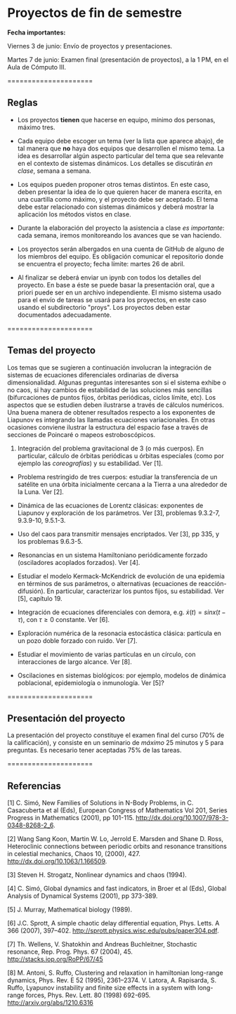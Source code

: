 # Proyectos de fin de semestre

**Fecha importantes:**

Viernes 3 de junio: Envío de proyectos y presentaciones.

Martes 7 de junio: Examen final (presentación de proyectos), a la 1 PM, en el Aula de Cómputo III.


=====================

## Reglas

- Los proyectos **tienen** que hacerse  en equipo, mínimo dos personas, máximo tres.

- Cada equipo debe escoger un tema (ver la lista que aparece abajo), de tal manera que **no** haya dos equipos que desarrollen el mismo tema. La idea es desarrollar algún aspecto particular del tema que sea relevante en el contexto de sistemas dinámicos. Los detalles se discutirán *en clase*, semana a semana.

- Los equipos pueden proponer otros temas distintos. En este caso, deben presentar la idea de lo que quieren hacer de manera escrita, en una cuartilla como máximo, y el proyecto debe ser aceptado. El tema debe estar relacionado con sistemas dinámicos y deberá mostrar la aplicación los métodos vistos en clase.

- Durante la elaboración del proyecto la asistencia a clase *es importante*: cada semana, iremos monitoreando los avances que se van haciendo.

- Los proyectos serán albergados en una cuenta de GitHub de alguno de los miembros del equipo. Es obligación comunicar el repositorio donde se encuentra el proyecto; fecha límite: martes 26 de abril.

- Al finalizar se deberá enviar un ipynb con todos los detalles del proyecto. En base a éste se puede basar la presentación oral, que a priori puede ser en un archivo independiente. El mismo sistema usado para el envío de tareas se usará para los proyectos, en este caso usando el subdirectorio "proys". Los proyectos deben estar documentados adecuadamente.

=====================

## Temas del proyecto

Los temas que se sugieren a continuación involucran la integración de sistemas de ecuaciones diferenciales ordinarias de diversa dimensionalidad. Algunas preguntas interesantes son si el sistema exhibe o no caos, si hay cambios de estabilidad de las soluciones más sencillas (bifurcaciones de puntos fijos, órbitas periódicas, ciclos límite, etc). Los aspectos que se estudien deben ilustrarse a través de cálculos numéricos. Una buena manera de obtener resultados respecto a los exponentes de Liapunov es integrando las llamadas ecuaciones variacionales. En otras ocasiones conviene ilustrar la estructura del espacio fase a través de secciones de Poincaré o mapeos estroboscópicos.

1. Integración del problema gravitacional de 3 (o más cuerpos). En particular, cálculo de órbitas periódicas u órbitas especiales (como por ejemplo las *coreografías*) y su estabilidad. Ver [1].

- Problema restringido de tres cuerpos: estudiar la transferencia de un satélite en una órbita inicialmente cercana a la Tierra a una alrededor de la Luna. Ver [2].

- Dinámica de las ecuaciones de Lorentz clásicas: exponentes de Liapunov y exploración de los parámetros. Ver [3], problemas 9.3.2-7, 9.3.9-10, 9.5.1-3.

- Uso del caos para transmitir mensajes encriptados. Ver [3], pp 335, y los problemas 9.6.3-5.

- Resonancias en un sistema Hamiltoniano periódicamente forzado (osciladores acoplados forzados). Ver [4].

- Estudiar el modelo Kermack-McKendrick de evolución de una epidemia en términos de sus parámetros, o alternativas (ecuaciones de reacción-difusión). En particular, caracterizar los puntos fijos, su estabilidad. Ver [5], capítulo 19.

- Integración de ecuaciones diferenciales con demora, e.g. $\dot{x}(t) = sin x(t-τ)$, con $τ\geq 0$ constante. Ver [6].

- Exploración numérica de la resonacia estocástica clásica: partícula en un pozo doble forzado con ruido. Ver [7].

- Estudiar el movimiento de varias partículas en un círculo, con interacciones de largo alcance. Ver [8].

- Oscilaciones en sistemas biológicos: por ejemplo, modelos de dinámica poblacional, epidemiología o inmunología. Ver [5]?

=====================

## Presentación del proyecto

La presentación del proyecto constituye el examen final del curso (70% de la calificación), y consiste en un seminario de *máximo* 25 minutos y 5 para preguntas. Es necesario tener aceptadas 75% de las tareas.

=====================

## Referencias

[1] C. Simó, New Families of Solutions in N-Body Problems, in C. Casacuberta et al (Eds), European Congress of Mathematics Vol 201, Series Progress in Mathematics (2001), pp 101-115.
http://dx.doi.org/10.1007/978-3-0348-8268-2_6.

[2] Wang Sang Koon, Martin W. Lo, Jerrold E. Marsden and Shane D. Ross, Heteroclinic connections between periodic orbits and resonance transitions in celestial mechanics, Chaos 10, (2000), 427. http://dx.doi.org/10.1063/1.166509.

[3] Steven H. Strogatz, Nonlinear dynamics and chaos (1994).

[4] C. Simó, Global dynamics and fast indicators, in Broer et al (Eds), Global Analysis of Dynamical Systems (2001), pp 373-389.

[5] J. Murray, Mathematical biology (1989).

[6] J.C. Sprott, A simple chaotic delay differential equation, Phys. Letts. A 366 (2007), 397–402.
http://sprott.physics.wisc.edu/pubs/paper304.pdf.

[7] Th. Wellens, V. Shatokhin and Andreas Buchleitner,
Stochastic resonance, Rep. Prog. Phys. 67 (2004), 45.
http://stacks.iop.org/RoPP/67/45

[8] M. Antoni, S. Ruffo, Clustering and relaxation in hamiltonian long-range dynamics, Phys. Rev. E 52 (1995), 2361–2374.
V. Latora, A. Rapisarda, S. Ruffo,
Lyapunov instability and finite size effects in a system with long-range forces, Phys. Rev. Lett. 80 (1998) 692-695. http://arxiv.org/abs/1210.6316
